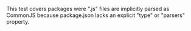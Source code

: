 This test covers packages were ".js" files are implicitly parsed as CommonJS
because package.json lacks an explicit "type" or "parsers" property.
